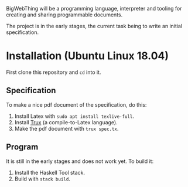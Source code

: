 BigWebThing will be a programming language, interpreter and tooling for creating and sharing programmable documents.

The project is in the early stages, the current task being to write an initial specification.

# Installation (Ubuntu Linux 18.04)

First clone this repository and ```cd``` into it.

## Specification

To make a nice pdf document of the specification, do this:

1. Install Latex with ```sudo apt install texlive-full```.
2. Install [Trux](https://github.com/8n8/trux) (a compile-to-Latex language).
3. Make the pdf document with ```trux spec.tx```.

## Program

It is still in the early stages and does not work yet. To build it:

1. Install the Haskell Tool stack.
2. Build with ```stack build```.
